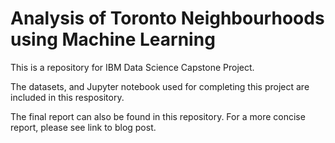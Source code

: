 # Analysis of Toronto Neighbourhoods using Machine Learning

This is a repository for IBM Data Science Capstone Project. 

The datasets, and Jupyter notebook used for completing this project are included in this respository.

The final report can also be found in this repository. For a more concise report, please see link to blog post.
